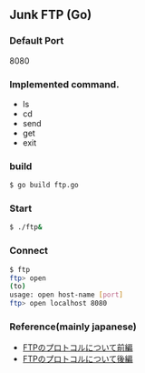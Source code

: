 ## Junk FTP (Go)

### Default Port
8080

### Implemented command.

- ls
- cd
- send
- get
- exit


### build
```bash
$ go build ftp.go 
```

### Start
```bash
$ ./ftp&
```

### Connect
```bash
$ ftp
ftp> open
(to) 
usage: open host-name [port]
ftp> open localhost 8080
```

### Reference(mainly japanese)
 - [FTPのプロトコルについて前編](http://www.atmarkit.co.jp/ait/articles/0107/17/news002.html)
 - [FTPのプロトコルについて後編](http://www.atmarkit.co.jp/ait/articles/0108/03/news001.html)